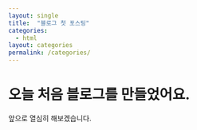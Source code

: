 ```yaml
---
layout: single
title:  "블로그 첫 포스팅"
categories:
  - html
layout: categories
permalink: /categories/
---
```


# 오늘 처음 블로그를 만들었어요. 

앞으로 열심히 해보겠습니다.

